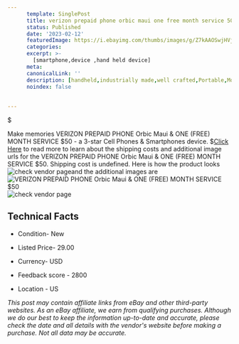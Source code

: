 ```yaml
---
      template: SinglePost
      title: verizon prepaid phone orbic maui one free month service 50
      status: Published
      date: '2023-02-12'
      featuredImage: https://i.ebayimg.com/thumbs/images/g/Z7kAAOSwjHVj2tGc/s-l225.jpg
      categories: 
      excerpt: >-
        [smartphone,device ,hand held device]
      meta:
      canonicalLink: ''
      description: [handheld,industrially made,well crafted,Portable,Mobile,Compact,Convenient,Lightweight,Maneuverable,Man-portable,Miniature,Carriable,Hand-held,Light,Holdable,Transportable,Mobile device,Pocket-sized,On-the-go,Wireless,Cordless,Compact size,Convenient size, smartphone,device ,hand held device]
      noindex: false
      
        
---
```

$

Make memories VERIZON PREPAID PHONE Orbic Maui &  ONE (FREE) MONTH SERVICE $50 - a 3-star Cell Phones & Smartphones device.
$[Click Here](https://www.ebay.com/itm/134433409638?hash=item1f4cdb0a66%3Ag%3AZ7kAAOSwjHVj2tGc&mkevt=1&mkcid=1&mkrid=711-53200-19255-0&campid=%253CePNCampaignId%253E&customid=%253CreferenceId%253E&toolid=10049) to read more to learn about the shipping costs and additional image urls for the VERIZON PREPAID PHONE Orbic Maui &  ONE (FREE) MONTH SERVICE $50. Shipping cost is undefined. Here is how the product looks ![check vendor page](https://i.ebayimg.com/thumbs/images/g/Z7kAAOSwjHVj2tGc/s-l225.jpg)and the additional images are![VERIZON PREPAID PHONE Orbic Maui &  ONE (FREE) MONTH SERVICE $50](https://i.ebayimg.com/images/g/Z7kAAOSwjHVj2tGc/s-l1600.jpg)![check vendor page](https://origin-galleryplus.ebayimg.com/ws/web/134433409638_2_0_1/225x225.jpg,https://origin-galleryplus.ebayimg.com/ws/web/134433409638_3_0_1/225x225.jpg)



 ## Technical Facts 



     
      

 - Condition- New 


      

 - Listed Price- 29.00 


      

 - Currency- USD 


      

 - Feedback score - 2800 


      

 - Location - US 


      
      

 *_This post may contain affiliate links from eBay and other third-party websites. As an eBay affiliate, we earn from qualifying purchases. Although we do our best to keep the information up-to-date and accurate, please check the date and all details with the vendor's website before making a purchase. Not all data may be accurate._*






